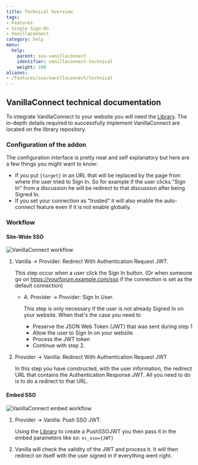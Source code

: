 ```yaml
---
title: Technical Overview
tags:
- Features
- Single Sign-On
- VanillaConnect
category: help
menu:
  help:
    parent: sso-vanillaconnect
    identifier: vanillaconnect-technical
    weight: 100
aliases:
- /features/sso/vanillaconnect/technical
---
```


## VanillaConnect technical documentation

To integrate VanillaConnect to your website you will need the [Library](https://github.com/vanilla/vanilla-connect-php).
The in-depth details required to successfully implement VanillaConnect are located on the library repository.

### Configuration of the addon

The configuration interface is pretty neat and self explanatory but here are a few things you might want to know:

- If you put `{target}` in an URL that will be replaced by the page from where the user tried to Sign In.
So for example if the user clicks "Sign In" from a discussion he will be redirect to that discussion after being Signed In. 
- If you set your connection as "trusted" it will also enable the auto-connect feature even if it is not enable globally.

### Workflow

#### Site-Wide SSO

![VanillaConnect workflow](/img/help/features/sso/vanillaconnect-workflow.svg)

1. Vanilla -> Provider: Redirect With Authentication Request JWT. 

    This step occur when a user click the Sign In button.
    (Or when someone go on https://yourforum.example.com/sso if the connection is set as the default connection)
   
    - A. Provider -> Provider: Sign In User.
    
        This step is only necessary if the user is not already Signed In on your website.
        When that's the case you need to 
        - Preserve the JSON Web Token (JWT) that was sent during step 1
        - Allow the user to Sign In on your website
        - Process the JWT token
        - Continue with step 2.
   
2. Provider -> Vanilla: Redirect With Authentication Request JWT

    In this step you have constructed, with the user information, the redirect URL that contains the
    Authentication Response JWT. All you need to do is to do a redirect to that URL.

#### Embed SSO

![VanillaConnect embed workflow](/img/help/features/sso/vanillaconnect-embed-workflow.svg)

1. Provider -> Vanilla: Push SSO JWT.

    Using the [Library](https://github.com/vanilla/vanilla-connect-php) to create a PushSSOJWT you then pass it
    in the embed parameters like so: `vc_sso={JWT}`
    
2. Vanilla will check the validity of the JWT and process it. It will then redirect on itself with the user 
signed in if everything went right.
